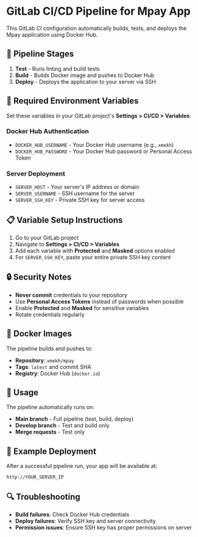 # GitLab CI/CD Pipeline for Mpay App

This GitLab CI configuration automatically builds, tests, and deploys the Mpay application using Docker Hub.

## 🚀 Pipeline Stages

1. **Test** - Runs linting and build tests
2. **Build** - Builds Docker image and pushes to Docker Hub
3. **Deploy** - Deploys the application to your server via SSH

## 🔧 Required Environment Variables

Set these variables in your GitLab project's **Settings > CI/CD > Variables**:

### Docker Hub Authentication
- `DOCKER_HUB_USERNAME` - Your Docker Hub username (e.g., `xmekh`)
- `DOCKER_HUB_PASSWORD` - Your Docker Hub password or Personal Access Token

### Server Deployment
- `SERVER_HOST` - Your server's IP address or domain
- `SERVER_USERNAME` - SSH username for the server
- `SERVER_SSH_KEY` - Private SSH key for server access

## 📋 Variable Setup Instructions

1. Go to your GitLab project
2. Navigate to **Settings > CI/CD > Variables**
3. Add each variable with **Protected** and **Masked** options enabled
4. For `SERVER_SSH_KEY`, paste your entire private SSH key content

## 🔒 Security Notes

- **Never commit** credentials to your repository
- Use **Personal Access Tokens** instead of passwords when possible
- Enable **Protected** and **Masked** for sensitive variables
- Rotate credentials regularly

## 🐳 Docker Images

The pipeline builds and pushes to:
- **Repository**: `xmekh/mpay`
- **Tags**: `latest` and commit SHA
- **Registry**: Docker Hub (`docker.io`)

## 🚀 Usage

The pipeline automatically runs on:
- **Main branch** - Full pipeline (test, build, deploy)
- **Develop branch** - Test and build only
- **Merge requests** - Test only

## 📝 Example Deployment

After a successful pipeline run, your app will be available at:
```
http://YOUR_SERVER_IP
```

## 🔍 Troubleshooting

- **Build failures**: Check Docker Hub credentials
- **Deploy failures**: Verify SSH key and server connectivity
- **Permission issues**: Ensure SSH key has proper permissions on server 